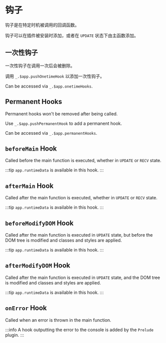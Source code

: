 # 钩子

钩子是在特定时机被调用的回调函数。

钩子可以在插件被安装时添加，或者在 `UPDATE` 状态下由主函数添加。

## 一次性钩子

一次性钩子在调用一次后会被删除。

调用 `_.$app.pushOnetimeHook` 以添加一次性钩子。

Can be accessed via `_.$app.onetimeHooks`.

## Permanent Hooks

Permanent hooks won't be removed after being called.

Use `_.$app.pushPermanentHook` to add a permanent hook.

Can be accessed via `_.$app.permanentHooks`.

## `beforeMain` Hook

Called before the main function is executed, whether in `UPDATE` or `RECV` state.

:::tip
`app.runtimeData` is available in this hook.
:::

## `afterMain` Hook

Called after the main function is executed, whether in `UPDATE` or `RECV` state.

:::tip
`app.runtimeData` is available in this hook.
:::

## `beforeModifyDOM` Hook

Called after the main function is executed in `UPDATE` state, but before the DOM tree is modified and classes and styles are applied.

:::tip
`app.runtimeData` is available in this hook.
:::

## `afterModifyDOM` Hook

Called after the main function is executed in `UPDATE` state, and the DOM tree is modified and classes and styles are applied.

:::tip
`app.runtimeData` is available in this hook.
:::

## `onError` Hook

Called when an error is thrown in the main function.

:::info
A hook outputting the error to the console is added by the `Prelude` plugin.
:::
